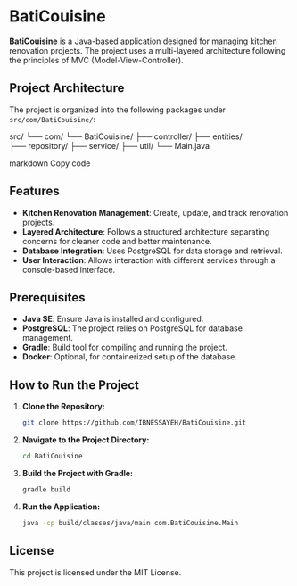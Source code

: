 # BatiCouisine

**BatiCouisine** is a Java-based application designed for managing kitchen renovation projects. The project uses a multi-layered architecture following the principles of MVC (Model-View-Controller).

## Project Architecture

The project is organized into the following packages under `src/com/BatiCouisine/`:

src/ 
└── com/ 
    └── BatiCouisine/ 
        ├── controller/ 
        ├── entities/  
        ├── repository/ 
        ├── service/
        ├── util/ 
        └── Main.java 

markdown
Copy code

## Features

- **Kitchen Renovation Management**: Create, update, and track renovation projects.
- **Layered Architecture**: Follows a structured architecture separating concerns for cleaner code and better maintenance.
- **Database Integration**: Uses PostgreSQL for data storage and retrieval.
- **User Interaction**: Allows interaction with different services through a console-based interface.

## Prerequisites

- **Java SE**: Ensure Java is installed and configured.
- **PostgreSQL**: The project relies on PostgreSQL for database management.
- **Gradle**: Build tool for compiling and running the project.
- **Docker**: Optional, for containerized setup of the database.

## How to Run the Project

1. **Clone the Repository:**
    ```bash
    git clone https://github.com/IBNESSAYEH/BatiCouisine.git
    ```

2. **Navigate to the Project Directory:**
    ```bash
    cd BatiCouisine
    ```

3. **Build the Project with Gradle:**
    ```bash
    gradle build
    ```

4. **Run the Application:**
    ```bash
    java -cp build/classes/java/main com.BatiCouisine.Main
    ```

## License

This project is licensed under the MIT License.
